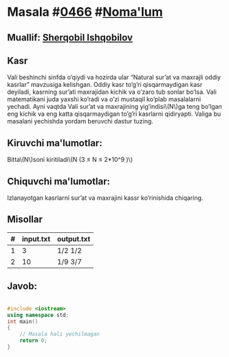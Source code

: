 
<h1>Masala #<a href="https://robocontest.uz/tasks/0466">0466</a> #<a href="https://robocontest.uz/tasks?category=1">Noma'lum</a></h1>
<h2> Muallif: <a href="https://robocontest.uz/profile/uzsher">Sherqobil Ishqobilov</a></h2>
<h2>Kasr</h2>
<p>Vali beshinchi sinfda o’qiydi va hozirda ular “Natural sur’at va maxrajli oddiy kasrlar” mavzusiga kelishgan. Oddiy kasr to’g’ri qisqarmaydigan kasr deyiladi, kasrning sur’ati maxrajidan kichik va o’zaro tub sonlar bo’lsa. Vali matematikani juda yaxshi ko’radi va o’zi mustaqil ko’plab masalalarni yechadi. Ayni vaqtda Vali sur’at va maxrajining yig’indisi\(N\)ga teng bo’lgan eng kichik va eng katta qisqarmaydigan to’g’ri kasrlarni qidiryapti. Valiga bu masalani yechishda yordam beruvchi dastur tuzing.</p>
<h2>Kiruvchi ma'lumotlar:</h2>
<p>Bitta\(N\)soni kiritiladi\(N (3 ≤ N ≤ 2*10^9 )\)</p>
<h2>Chiquvchi ma'lumotlar:</h2>
<p>Izlanayotgan kasrlarni sur’at va maxrajini kassr ko’rinishida chiqaring.</p>
<h2>Misollar</h2>
<table>
    <thead>
        <tr>
            <th>#</th>
            <th>input.txt</th>
            <th>output.txt</th>
        </tr>
    </thead>
    <tbody>
            <tr>
                <td>1</td>
                <td>3</td>
                <td>1/2 1/2</td>
            </tr>
            <tr>
                <td>2</td>
                <td>10</td>
                <td>1/9 3/7</td>
            </tr>
    </tbody>
    </table>
    
<h2>Javob:</h2>

######
```cpp
#include <iostream>
using namespace std;
int main()
{
    // Masala hali yechilmagan
    return 0;
}
```
